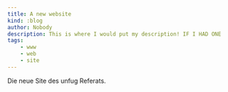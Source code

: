 ```yaml
---
title: A new website
kind: :blog
author: Nobody
description: This is where I would put my description! IF I HAD ONE
tags:
    - www
    - web
    - site
---
```


Die neue Site des unfug Referats.

